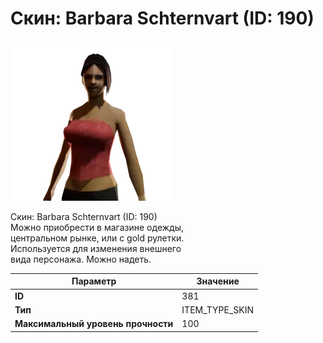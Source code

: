 # Скин: Barbara Schternvart (ID: 190)

![Item Image](../img/381.webp?raw=true)

Скин: Barbara Schternvart (ID: 190)<br>Можно приобрести в магазине одежды,<br>центральном рынке, или с gold рулетки.<br>Используется для изменения внешнего<br>вида персонажа. Можно надеть.


| Параметр | Значение |
|----------|----------|
| **ID** | 381 |
| **Тип** | ITEM_TYPE_SKIN |
| **Максимальный уровень прочности** | 100 |

